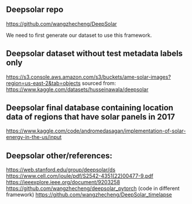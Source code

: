 
## Deepsolar repo
https://github.com/wangzhecheng/DeepSolar

We need to first generate our dataset to use this framework.

## Deepsolar dataset without test metadata labels only 
https://s3.console.aws.amazon.com/s3/buckets/ame-solar-images?region=us-east-2&tab=objects sourced from: https://www.kaggle.com/datasets/husseinawala/deepsolar
## Deepsolar final database containing location data of regions that have solar panels in 2017 
https://www.kaggle.com/code/andromedasagan/implementation-of-solar-energy-in-the-us/input

## Deepsolar other/references:
https://web.stanford.edu/group/deepsolar/ds
https://www.cell.com/joule/pdf/S2542-4351(22)00477-9.pdf
https://ieeexplore.ieee.org/document/9203258
https://github.com/wangzhecheng/deepsolar_pytorch (code in different framework)
https://github.com/wangzhecheng/DeepSolar_timelapse

